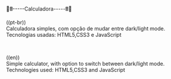 🔢🖩-----Calculadora-----🖩🔢

((pt-br))<br/> 
Calculadora simples, com opção de mudar entre dark/light mode.<br/>
Tecnologias usadas: HTML5,CSS3 e JavaScript

<Br/>

((en))<br/>
Simple calculator, with option to switch between dark/light mode.<br/>
Technologies used: HTML5,CSS3 and JavaScript
